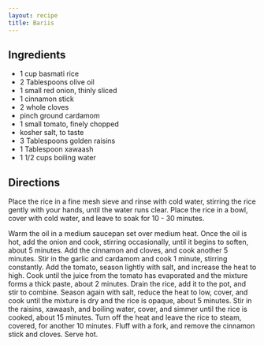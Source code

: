 ```yaml
---
layout: recipe
title: Bariis
---
```


## Ingredients

* 1 cup basmati rice
* 2 Tablespoons olive oil
* 1 small red onion, thinly sliced
* 1 cinnamon stick
* 2 whole cloves
* pinch ground cardamom
* 1 small tomato, finely chopped
* kosher salt, to taste
* 3 Tablespoons golden raisins
* 1 Tablespoon xawaash
* 1 1/2 cups boiling water

## Directions

Place the rice in a fine mesh sieve and rinse with cold water, stirring the rice gently with your hands, until the water runs clear. Place the rice in a bowl, cover with cold water, and leave to soak for 10 - 30 minutes.

Warm the oil in a medium saucepan set over medium heat. Once the oil is hot, add the onion and cook, stirring occasionally, until it begins to soften, about 5 minutes. Add the cinnamon and cloves, and cook another 5 minutes. Stir in the garlic and cardamom and cook 1 minute, stirring constantly. Add the tomato, season lightly with salt, and increase the heat to high. Cook until the juice from the tomato has evaporated and the mixture forms a thick paste, about 2 minutes. Drain the rice, add it to the pot, and stir to combine. Season again with salt, reduce the heat to low, cover, and cook until the mixture is dry and the rice is opaque, about 5 minutes. Stir in the raisins, xawaash, and boiling water, cover, and simmer until the rice is cooked, about 15 minutes. Turn off the heat and leave the rice to steam, covered, for another 10 minutes. Fluff with a fork, and remove the cinnamon stick and cloves. Serve hot.
